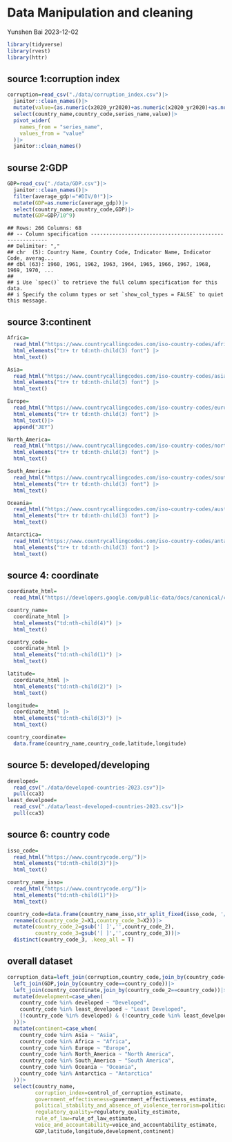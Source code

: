 Data Manipulation and cleaning
================
Yunshen Bai
2023-12-02

``` r
library(tidyverse)
library(rvest)
library(httr)
```

## source 1:corruption index

``` r
corruption=read_csv("./data/corruption_index.csv")|>
  janitor::clean_names()|>
  mutate(value=(as.numeric(x2020_yr2020)+as.numeric(x2020_yr2020)+as.numeric(x2020_yr2020))/3)|>
  select(country_name,country_code,series_name,value)|>
  pivot_wider(
    names_from = "series_name",
    values_from = "value"
  )|>
  janitor::clean_names()
```

## sourse 2:GDP

``` r
GDP=read_csv("./data/GDP.csv")|>
  janitor::clean_names()|>
  filter(average_gdp!="#DIV/0!")|>
  mutate(GDP=as.numeric(average_gdp))|>
  select(country_name,country_code,GDP)|>
  mutate(GDP=GDP/10^9)
```

    ## Rows: 266 Columns: 68
    ## -- Column specification --------------------------------------------------------
    ## Delimiter: ","
    ## chr  (5): Country Name, Country Code, Indicator Name, Indicator Code, averag...
    ## dbl (63): 1960, 1961, 1962, 1963, 1964, 1965, 1966, 1967, 1968, 1969, 1970, ...
    ## 
    ## i Use `spec()` to retrieve the full column specification for this data.
    ## i Specify the column types or set `show_col_types = FALSE` to quiet this message.

## source 3:continent

``` r
Africa=
  read_html("https://www.countrycallingcodes.com/iso-country-codes/africa-codes.php") |>
  html_elements("tr+ tr td:nth-child(3) font") |>
  html_text()

Asia=
  read_html("https://www.countrycallingcodes.com/iso-country-codes/asia-codes.php") |>
  html_elements("tr+ tr td:nth-child(3) font") |>
  html_text()

Europe=
  read_html("https://www.countrycallingcodes.com/iso-country-codes/europe-codes.php") |>
  html_elements("tr+ tr td:nth-child(3) font") |>
  html_text()|>
  append("JEY")

North_America=
  read_html("https://www.countrycallingcodes.com/iso-country-codes/north-america-codes.php") |>
  html_elements("tr+ tr td:nth-child(3) font") |>
  html_text()

South_America=
  read_html("https://www.countrycallingcodes.com/iso-country-codes/south-america-codes.php") |>
  html_elements("tr+ tr td:nth-child(3) font") |>
  html_text()

Oceania=
  read_html("https://www.countrycallingcodes.com/iso-country-codes/australia-codes.php") |>
  html_elements("tr+ tr td:nth-child(3) font") |>
  html_text()

Antarctica=
  read_html("https://www.countrycallingcodes.com/iso-country-codes/antarctica-codes.php") |>
  html_elements("tr+ tr td:nth-child(3) font") |>
  html_text()
```

## source 4: coordinate

``` r
coordinate_html=
  read_html("https://developers.google.com/public-data/docs/canonical/countries_csv?hl=en")

country_name=
  coordinate_html |>
  html_elements("td:nth-child(4)") |>
  html_text()

country_code=
  coordinate_html |>
  html_elements("td:nth-child(1)") |>
  html_text() 

latitude=
  coordinate_html |>
  html_elements("td:nth-child(2)") |>
  html_text()

longitude=
  coordinate_html |>
  html_elements("td:nth-child(3)") |>
  html_text()

country_coordinate=
  data.frame(country_name,country_code,latitude,longitude)
```

## source 5: developed/developing

``` r
developed=
  read_csv("./data/developed-countries-2023.csv")|>
  pull(cca3)
least_develpoed=
  read_csv("./data/least-developed-countries-2023.csv")|>
  pull(cca3)
```

## source 6: country code

``` r
isso_code=
  read_html("https://www.countrycode.org/")|>
  html_elements("td:nth-child(3)")|>
  html_text()

country_name_isso=
  read_html("https://www.countrycode.org/")|>
  html_elements("td:nth-child(1)")|>
  html_text()

country_code=data.frame(country_name_isso,str_split_fixed(isso_code, '/',2))|>
  rename(c(country_code_2=X1,country_code_3=X2))|>
  mutate(country_code_2=gsub('[ ]','',country_code_2),
         country_code_3=gsub('[ ]','',country_code_3))|>
  distinct(country_code_3, .keep_all = T)
```

## overall dataset

``` r
corruption_data=left_join(corruption,country_code,join_by(country_code==country_code_3))|>
  left_join(GDP,join_by(country_code==country_code))|>
  left_join(country_coordinate,join_by(country_code_2==country_code))|>
  mutate(development=case_when(
    country_code %in% developed ~ "Developed",
    country_code %in% least_develpoed ~ "Least Developed",
    (!country_code %in% developed) & (!country_code %in% least_develpoed) ~ "Developing"
  ))|>
  mutate(continent=case_when(
    country_code %in% Asia ~ "Asia",
    country_code %in% Africa ~ "Africa",
    country_code %in% Europe ~ "Europe",
    country_code %in% North_America ~ "North America",
    country_code %in% South_America ~ "South America",
    country_code %in% Oceania ~ "Oceania",
    country_code %in% Antarctica ~ "Antarctica"
  ))|>
  select(country_name,
         corruption_index=control_of_corruption_estimate,
         government_effectiveness=government_effectiveness_estimate,
         political_stability_and_absence_of_violence_terrorism=political_stability_and_absence_of_violence_terrorism_estimate,
         regulatory_quality=regulatory_quality_estimate,
         rule_of_law=rule_of_law_estimate,
         voice_and_accountability=voice_and_accountability_estimate,
         GDP,latitude,longitude,development,continent)
```
